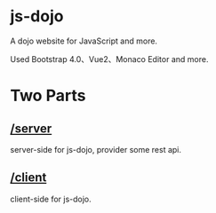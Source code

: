 # js-dojo

A dojo website for JavaScript and more.

Used Bootstrap 4.0、Vue2、Monaco Editor and more.

# Two Parts

## [/server](server)

server-side for js-dojo, provider some rest api.

## [/client](client)

client-side for js-dojo.